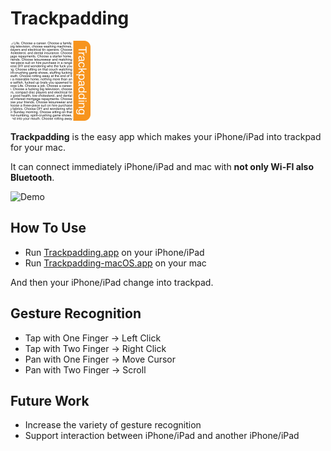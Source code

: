 # Trackpadding

![Trackpadding](/img/Trackpadding_icon.png)

**Trackpadding** is the easy app which makes your iPhone/iPad into trackpad for your mac.


It can connect immediately iPhone/iPad and mac with **not only Wi-FI also Bluetooth**.

![Demo](/img/demo.gif)

## How To Use
- Run [Trackpadding.app](https://github.com/thenagain/Trackpadding) on your iPhone/iPad
- Run [Trackpadding-macOS.app](https://github.com/thenagain/Trackpadding-macOS) on your mac


And then your iPhone/iPad change into trackpad.

## Gesture Recognition
- Tap with One Finger -> Left Click
- Tap with Two Finger -> Right Click
- Pan with One Finger -> Move Cursor
- Pan with Two Finger -> Scroll

## Future Work
- Increase the variety of gesture recognition
- Support interaction between iPhone/iPad and another iPhone/iPad
